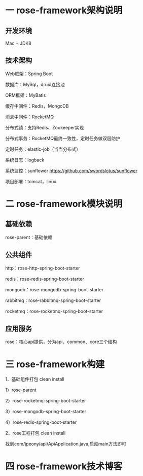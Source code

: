 # 一 rose-framework架构说明
## 开发环境
Mac + JDK8

## 技术架构

Web框架：Spring Boot

数据库：MySql，druid连接池

ORM框架：MyBatis

缓存中间件：Redis，MongoDB

消息中间件：RocketMQ

分布式锁：支持Redis、Zookeeper实现

分布式事务：RocketMQ最终一致性，定时任务做双层防护

定时任务：elastic-job（当当分布式）

系统日志：logback

系统监控：sunflower https://github.com/swordslotus/sunflower

项目部署：tomcat，linux

# 二 rose-framework模块说明
## 基础依赖
rose-parent：基础依赖

## 公共组件
http：rose-http-spring-boot-starter

redis：rose-redis-spring-boot-starter

mongodb：rose-mongodb-spring-boot-starter

rabbitmq：rose-rabbitmq-spring-boot-starter

rocketmq：rose-rocketmq-spring-boot-starter

## 应用服务
rose：核心api提供，分为api、common、core三个结构

# 三 rose-framework构建
1、基础组件打包 clean install

1）rose-parent

2）rose-rocketmq-spring-boot-starter

3）rose-mongodb-spring-boot-starter

4）rose-redis-spring-boot-starter

2、rose工程打包 clean install

找到com/jpeony/api/ApiApplication.java,启动main方法即可

# 四 rose-framework技术博客


